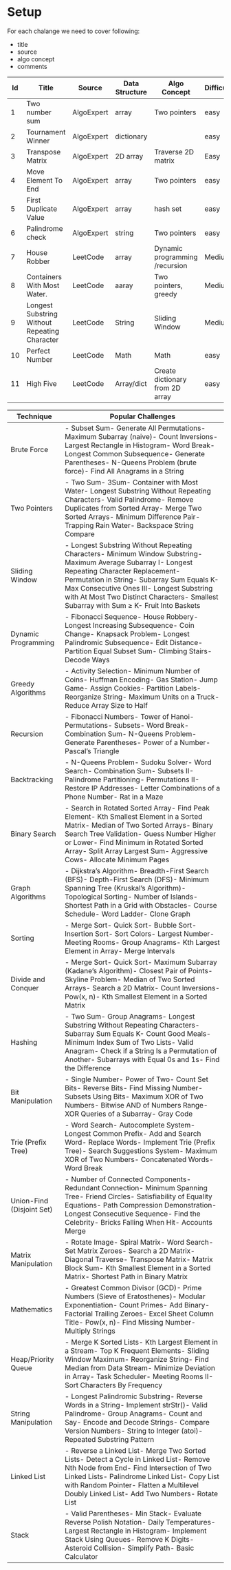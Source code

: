 # Setup 
For each chalange we need to cover following:
* title
* source
* algo concept
* comments

| Id | Title                                         | Source     | Data Structure | Algo Concept                    | Difficulty | Time Complexity | Space Complexity |
|----|-----------------------------------------------|------------|----------------|---------------------------------|------------|-----------------|------------------|
| 1  | Two number sum                                | AlgoExpert | array          | Two pointers                    | easy       |                 |                  |
| 2  | Tournament Winner                             | AlgoExpert | dictionary     |                                 | easy       |                 |                  |
| 3  | Transpose Matrix                              | AlgoExpert | 2D array       | Traverse 2D matrix              | Easy       |                 |                  |
| 4  | Move Element To End                           | AlgoExpert | array          | Two pointers                    | easy       |                 |                  |
| 5  | First Duplicate Value                         | AlgoExpert | array          | hash set                        | easy       | O(n)            | O(n)             |
| 6  | Palindrome check                              | AlgoExpert | string         | Two pointers                    | easy       | O(n)            | O(1)             |
| 7  | House Robber                                  | LeetCode   | array          | Dynamic programming /recursion  | Medium     |                 |                  |
| 8  | Containers With Most Water.                   | LeetCode   | aaray          | Two pointers, greedy            | Medium     |                 |                  |
| 9  | Longest Substring Without Repeating Character | LeetCode   | String         | Sliding Window                  | Medium     | O(n)            | O(min(m,n))      |
| 10 | Perfect Number                                | LeetCode   | Math           | Math                            | easy       | ?               | ?                |
| 11 | High Five                                     | LeetCode   | Array/dict     | Create dictionary from 2D array | easy       | O(nlogk)        | O(n)             |


| Technique                 | Popular Challenges                                                                                                                                                                                                                                                                                                                  |
|---------------------------|-------------------------------------------------------------------------------------------------------------------------------------------------------------------------------------------------------------------------------------------------------------------------------------------------------------------------------------|
| Brute Force               | - Subset Sum- Generate All Permutations- Maximum Subarray (naive)- Count Inversions- Largest Rectangle in Histogram- Word Break- Longest Common Subsequence- Generate Parentheses- N-Queens Problem (brute force)- Find All Anagrams in a String                                                                                    |
| Two Pointers              | - Two Sum- 3Sum- Container with Most Water- Longest Substring Without Repeating Characters- Valid Palindrome- Remove Duplicates from Sorted Array- Merge Two Sorted Arrays- Minimum Difference Pair- Trapping Rain Water- Backspace String Compare                                                                                  |
| Sliding Window            | - Longest Substring Without Repeating Characters- Minimum Window Substring- Maximum Average Subarray I- Longest Repeating Character Replacement- Permutation in String- Subarray Sum Equals K- Max Consecutive Ones III- Longest Substring with At Most Two Distinct Characters- Smallest Subarray with Sum ≥ K- Fruit Into Baskets |
| Dynamic Programming       | - Fibonacci Sequence- House Robbery- Longest Increasing Subsequence- Coin Change- Knapsack Problem- Longest Palindromic Subsequence- Edit Distance- Partition Equal Subset Sum- Climbing Stairs- Decode Ways                                                                                                                        |
| Greedy Algorithms         | - Activity Selection- Minimum Number of Coins- Huffman Encoding- Gas Station- Jump Game- Assign Cookies- Partition Labels- Reorganize String- Maximum Units on a Truck- Reduce Array Size to Half                                                                                                                                   |
| Recursion                 | - Fibonacci Numbers- Tower of Hanoi- Permutations- Subsets- Word Break- Combination Sum- N-Queens Problem- Generate Parentheses- Power of a Number- Pascal’s Triangle                                                                                                                                                               |
| Backtracking              | - N-Queens Problem- Sudoku Solver- Word Search- Combination Sum- Subsets II- Palindrome Partitioning- Permutations II- Restore IP Addresses- Letter Combinations of a Phone Number- Rat in a Maze                                                                                                                                   |
| Binary Search             | - Search in Rotated Sorted Array- Find Peak Element- Kth Smallest Element in a Sorted Matrix- Median of Two Sorted Arrays- Binary Search Tree Validation- Guess Number Higher or Lower- Find Minimum in Rotated Sorted Array- Split Array Largest Sum- Aggressive Cows- Allocate Minimum Pages                                      |
| Graph Algorithms          | - Dijkstra’s Algorithm- Breadth-First Search (BFS)- Depth-First Search (DFS)- Minimum Spanning Tree (Kruskal’s Algorithm)- Topological Sorting- Number of Islands- Shortest Path in a Grid with Obstacles- Course Schedule- Word Ladder- Clone Graph                                                                                |
| Sorting                   | - Merge Sort- Quick Sort- Bubble Sort- Insertion Sort- Sort Colors- Largest Number- Meeting Rooms- Group Anagrams- Kth Largest Element in Array- Merge Intervals                                                                                                                                                                    |
| Divide and Conquer        | - Merge Sort- Quick Sort- Maximum Subarray (Kadane’s Algorithm)- Closest Pair of Points- Skyline Problem- Median of Two Sorted Arrays- Search a 2D Matrix- Count Inversions- Pow(x, n)- Kth Smallest Element in a Sorted Matrix                                                                                                     |
| Hashing                   | - Two Sum- Group Anagrams- Longest Substring Without Repeating Characters- Subarray Sum Equals K- Count Good Meals- Minimum Index Sum of Two Lists- Valid Anagram- Check if a String Is a Permutation of Another- Subarrays with Equal 0s and 1s- Find the Difference                                                               |
| Bit Manipulation          | - Single Number- Power of Two- Count Set Bits- Reverse Bits- Find Missing Number- Subsets Using Bits- Maximum XOR of Two Numbers- Bitwise AND of Numbers Range- XOR Queries of a Subarray- Gray Code                                                                                                                                |
| Trie (Prefix Tree)        | - Word Search- Autocomplete System- Longest Common Prefix- Add and Search Word- Replace Words- Implement Trie (Prefix Tree)- Search Suggestions System- Maximum XOR of Two Numbers- Concatenated Words- Word Break                                                                                                                  |
| Union-Find (Disjoint Set) | - Number of Connected Components- Redundant Connection- Minimum Spanning Tree- Friend Circles- Satisfiability of Equality Equations- Path Compression Demonstration- Longest Consecutive Sequence- Find the Celebrity- Bricks Falling When Hit- Accounts Merge                                                                      |
| Matrix Manipulation       | - Rotate Image- Spiral Matrix- Word Search- Set Matrix Zeroes- Search a 2D Matrix- Diagonal Traverse- Transpose Matrix- Matrix Block Sum- Kth Smallest Element in a Sorted Matrix- Shortest Path in Binary Matrix                                                                                                                   |
| Mathematics               | - Greatest Common Divisor (GCD)- Prime Numbers (Sieve of Eratosthenes)- Modular Exponentiation- Count Primes- Add Binary- Factorial Trailing Zeroes- Excel Sheet Column Title- Pow(x, n)- Find Missing Number- Multiply Strings                                                                                                     |
| Heap/Priority Queue       | - Merge K Sorted Lists- Kth Largest Element in a Stream- Top K Frequent Elements- Sliding Window Maximum- Reorganize String- Find Median from Data Stream- Minimize Deviation in Array- Task Scheduler- Meeting Rooms II- Sort Characters By Frequency                                                                              |
| String Manipulation       | - Longest Palindromic Substring- Reverse Words in a String- Implement strStr()- Valid Palindrome- Group Anagrams- Count and Say- Encode and Decode Strings- Compare Version Numbers- String to Integer (atoi)- Repeated Substring Pattern                                                                                           |
| Linked List               | - Reverse a Linked List- Merge Two Sorted Lists- Detect a Cycle in Linked List- Remove Nth Node from End- Find Intersection of Two Linked Lists- Palindrome Linked List- Copy List with Random Pointer- Flatten a Multilevel Doubly Linked List- Add Two Numbers- Rotate List                                                       |
| Stack                     | - Valid Parentheses- Min Stack- Evaluate Reverse Polish Notation- Daily Temperatures- Largest Rectangle in Histogram- Implement Stack Using Queues- Remove K Digits- Asteroid Collision- Simplify Path- Basic Calculator                                                                                                            |